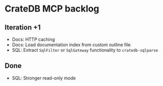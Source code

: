 # CrateDB MCP backlog

## Iteration +1
- Docs: HTTP caching
- Docs: Load documentation index from custom outline file
- SQL: Extract `SqlFilter` or `SqlGateway` functionality to `cratedb-sqlparse`

## Done
- SQL: Stronger read-only mode
